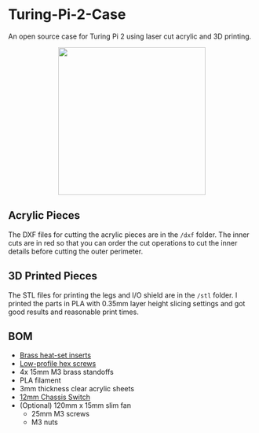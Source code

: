 # Turing-Pi-2-Case
An open source case for Turing Pi 2 using laser cut acrylic and 3D printing.

<p align="center">
  <img height="300" src="./imgs/tp2_final_build.gif">
</p>

## Acrylic Pieces
The DXF files for cutting the acrylic pieces are in the ```/dxf``` folder. The inner cuts are in red so that you can order the cut operations to cut the inner details before cutting the outer perimeter.

## 3D Printed Pieces
The STL files for printing the legs and I/O shield are in the ```/stl``` folder. I printed the parts in PLA with 0.35mm layer height slicing settings and got good results and reasonable print times.

## BOM
* [Brass heat-set inserts](https://www.mcmaster.com/94180A331/)
* [Low-profile hex screws](https://www.mcmaster.com/93070A064/)
* 4x 15mm M3 brass standoffs
* PLA filament
* 3mm thickness clear acrylic sheets
* [12mm Chassis Switch](https://www.amazon.com/NOYITO-Chassis-Extension-Suitable-Computer/dp/B07PPDNPW9)
* (Optional) 120mm x 15mm slim fan
  * 25mm M3 screws
  * M3 nuts